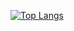 [![Top Langs](https://github-readme-stats.vercel.app/api/top-langs/?username=thalitatholiveira&layout=compact)](https://github.com/thalitatholiveira/github-readme-stats)

<!--
**thalitatholiveira/thalitatholiveira** is a ✨ _special_ ✨ repository because its `README.md` (this file) appears on your GitHub profile.

Here are some ideas to get you started:

- 🔭 I’m currently working on ...
- 🌱 I’m currently learning ...
- 👯 I’m looking to collaborate on ...
- 🤔 I’m looking for help with ...
- 💬 Ask me about ...
- 📫 How to reach me: ...
- 😄 Pronouns: ...
- ⚡ Fun fact: ...
-->

